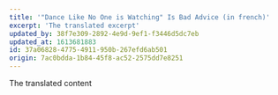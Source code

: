 ```yaml
---
title: '"Dance Like No One is Watching" Is Bad Advice (in french)'
excerpt: 'The translated excerpt'
updated_by: 38f7e309-2892-4e9d-9ef1-f3446d5dc7eb
updated_at: 1613681883
id: 37a06828-4775-4911-950b-267efd6ab501
origin: 7ac0bdda-1b84-45f8-ac52-2575dd7e8251
---
```

The translated content